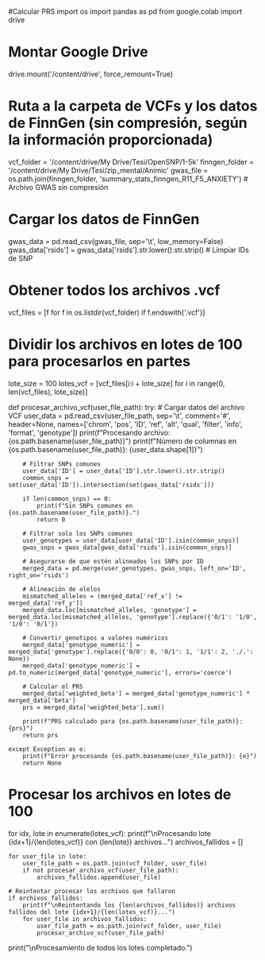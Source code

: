 #Calcular PRS
import os
import pandas as pd
from google.colab import drive

# Montar Google Drive
drive.mount('/content/drive', force_remount=True)

# Ruta a la carpeta de VCFs y los datos de FinnGen (sin compresión, según la información proporcionada)
vcf_folder = '/content/drive/My Drive/Tesi/OpenSNP/1-5k'
finngen_folder = '/content/drive/My Drive/Tesi/zip_mental/Animic'
gwas_file = os.path.join(finngen_folder, 'summary_stats_finngen_R11_F5_ANXIETY')  # Archivo GWAS sin compresión

# Cargar los datos de FinnGen
gwas_data = pd.read_csv(gwas_file, sep='\t', low_memory=False)
gwas_data['rsids'] = gwas_data['rsids'].str.lower().str.strip()  # Limpiar IDs de SNP

# Obtener todos los archivos .vcf
vcf_files = [f for f in os.listdir(vcf_folder) if f.endswith('.vcf')]

# Dividir los archivos en lotes de 100 para procesarlos en partes
lote_size = 100
lotes_vcf = [vcf_files[i:i + lote_size] for i in range(0, len(vcf_files), lote_size)]

def procesar_archivo_vcf(user_file_path):
    try:
        # Cargar datos del archivo VCF
        user_data = pd.read_csv(user_file_path, sep='\t', comment='#', header=None, names=['chrom', 'pos', 'ID', 'ref', 'alt', 'qual', 'filter', 'info', 'format', 'genotype'])
        print(f"Procesando archivo: {os.path.basename(user_file_path)}")
        print(f"Número de columnas en {os.path.basename(user_file_path)}: {user_data.shape[1]}")
        
        # Filtrar SNPs comunes
        user_data['ID'] = user_data['ID'].str.lower().str.strip()
        common_snps = set(user_data['ID']).intersection(set(gwas_data['rsids']))
        
        if len(common_snps) == 0:
            print(f"Sin SNPs comunes en {os.path.basename(user_file_path)}.")
            return 0
        
        # Filtrar solo los SNPs comunes
        user_genotypes = user_data[user_data['ID'].isin(common_snps)]
        gwas_snps = gwas_data[gwas_data['rsids'].isin(common_snps)]
        
        # Asegurarse de que estén alineados los SNPs por ID
        merged_data = pd.merge(user_genotypes, gwas_snps, left_on='ID', right_on='rsids')

        # Alineación de alelos
        mismatched_alleles = (merged_data['ref_x'] != merged_data['ref_y'])
        merged_data.loc[mismatched_alleles, 'genotype'] = merged_data.loc[mismatched_alleles, 'genotype'].replace({'0/1': '1/0', '1/0': '0/1'})
        
        # Convertir genotipos a valores numéricos
        merged_data['genotype_numeric'] = merged_data['genotype'].replace({'0/0': 0, '0/1': 1, '1/1': 2, './.': None})
        merged_data['genotype_numeric'] = pd.to_numeric(merged_data['genotype_numeric'], errors='coerce')
        
        # Calcular el PRS
        merged_data['weighted_beta'] = merged_data['genotype_numeric'] * merged_data['beta']
        prs = merged_data['weighted_beta'].sum()
        
        print(f"PRS calculado para {os.path.basename(user_file_path)}: {prs}")
        return prs

    except Exception as e:
        print(f"Error procesando {os.path.basename(user_file_path)}: {e}")
        return None

# Procesar los archivos en lotes de 100
for idx, lote in enumerate(lotes_vcf):
    print(f"\nProcesando lote {idx+1}/{len(lotes_vcf)} con {len(lote)} archivos...")
    archivos_fallidos = []

    for user_file in lote:
        user_file_path = os.path.join(vcf_folder, user_file)
        if not procesar_archivo_vcf(user_file_path):
            archivos_fallidos.append(user_file)

    # Reintentar procesar los archivos que fallaron
    if archivos_fallidos:
        print(f"\nReintentando los {len(archivos_fallidos)} archivos fallidos del lote {idx+1}/{len(lotes_vcf)}...")
        for user_file in archivos_fallidos:
            user_file_path = os.path.join(vcf_folder, user_file)
            procesar_archivo_vcf(user_file_path)

print("\nProcesamiento de todos los lotes completado.")
